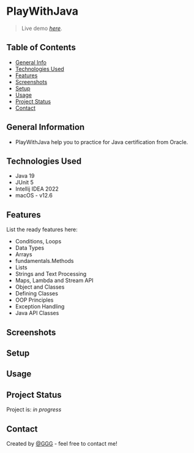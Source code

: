 # PlayWithJava
> Live demo [_here_](). <!-- If you have the project hosted somewhere, include the link here. -->

## Table of Contents
* [General Info](#general-information)
* [Technologies Used](#technologies-used)
* [Features](#features)
* [Screenshots](#screenshots)
* [Setup](#setup)
* [Usage](#usage)
* [Project Status](#project-status)
* [Contact](#contact)
<!-- * [License](#license) -->

## General Information
- PlayWithJava help you to practice for Java certification from Oracle.

## Technologies Used

- Java 19
- JUnit 5
- Intellij IDEA 2022
- macOS - v12.6

## Features
List the ready features here:
- Conditions, Loops
- Data Types
- Arrays
- fundamentals.Methods
- Lists
- Strings and Text Processing
- Maps, Lambda and Stream API
- Object and Classes
- Defining Classes
- OOP Principles
- Exception Handling
- Java API Classes

## Screenshots
<!-- ![Example screenshot](./screenshots/) -->

<!-- If you have screenshots you'd like to share, include them here. -->

## Setup

<!-- Proceed to describe how to install / get started with the project. -->


## Usage
<!-- How does one go about using it? -->


## Project Status
Project is: _in progress_ 

## Contact
Created by [@GGG](http://3gbg.s3-website.eu-west-2.amazonaws.com/#intro) - feel free to contact me!




